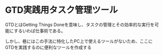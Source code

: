 <h1>GTD実践用タスク管理ツール</h1>
<p>GTDとはGetting Things Doneを意味し、タスクの管理とその効率的な実行を可能にするいわば仕事術である。</p>
<p>しかし、巷にはこの手法に特化したPC上で使えるツールがないため、ここにGTDを実践するのに便利なツールを作成する</p>
